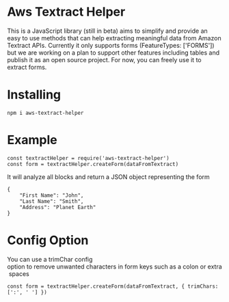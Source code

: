 # Aws Textract Helper
This is a JavaScript library (still in beta) aims to simplify and provide an easy to use methods that can help extracting meaningful data from Amazon Textract APIs. Currently it only supports forms (FeatureTypes: ['FORMS']) but we are working on a plan to support other features including tables and publish it as an open source project. For now, you can freely use it to extract forms.

# Installing
```
npm i aws-textract-helper
```

# Example
```
const textractHelper = require('aws-textract-helper')
const form = textractHelper.createForm(dataFromTextract)
```
It will analyze all blocks and return a JSON object representing the form
```
{
    "First Name": "John",
    "Last Name": "Smith",
    "Address": "Planet Earth"
}
```

# Config Option
You can use a trimChar config option to remove unwanted characters in form keys such as a colon or extra spaces
```
const form = textractHelper.createForm(dataFromTextract, { trimChars: [':', ' '] })
```
